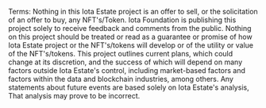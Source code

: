 Terms:
Nothing in this Iota Estate project is an offer to sell, or the solicitation of an offer
to buy, any NFT's/Token. Iota Foundation is publishing this project solely to receive feedback and comments from
the public. Nothing on this project should be treated or read as a guarantee or promise of how Iota Estate project
or the NFT's/tokens will develop or of the utility or value of the NFT's/tokens. This project outlines
current plans, which could change at its discretion, and the success of which will depend on many factors
outside Iota Estate's control, including market-based factors and factors within the data and blockchain
industries, among others. Any statements about future events are based solely on Iota Estate's analysis,
That analysis may prove to be incorrect.
